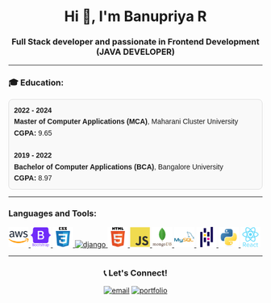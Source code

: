 <h1 align="center">Hi 👋, I'm Banupriya R</h1>
<h3 align="center">Full Stack developer and passionate in Frontend Development (JAVA DEVELOPER)</h3>

---
<h3 align="left">🎓 Education:</h3>
<div style="font-family: Arial, sans-serif; line-height: 1.6;">
  <div style="border: 1px solid #ddd; border-radius: 8px; padding: 10px; background-color: #f9f9f9;">
    <strong>2022 - 2024</strong><br />
    <strong>Master of Computer Applications (MCA)</strong>, Maharani Cluster University<br />
    <strong>CGPA:</strong> 9.65
    <br /><br />
    <strong>2019 - 2022</strong><br />
    <strong>Bachelor of Computer Applications (BCA)</strong>, Bangalore University<br />
    <strong>CGPA:</strong> 8.97
  </div>
</div>

---

<h3 align="left">Languages and Tools:</h3>
<p align="left"> 
  <a href="https://aws.amazon.com" target="_blank" rel="noreferrer"> 
    <img src="https://raw.githubusercontent.com/devicons/devicon/master/icons/amazonwebservices/amazonwebservices-original-wordmark.svg" alt="aws" width="40" height="40"/> 
  </a> 
  <a href="https://getbootstrap.com" target="_blank" rel="noreferrer"> 
    <img src="https://raw.githubusercontent.com/devicons/devicon/master/icons/bootstrap/bootstrap-plain-wordmark.svg" alt="bootstrap" width="40" height="40"/> 
  </a> 
  <a href="https://www.w3schools.com/css/" target="_blank" rel="noreferrer"> 
    <img src="https://raw.githubusercontent.com/devicons/devicon/master/icons/css3/css3-original-wordmark.svg" alt="css3" width="40" height="40"/> 
  </a> 
  <a href="https://www.djangoproject.com/" target="_blank" rel="noreferrer"> 
    <img src="https://cdn.worldvectorlogo.com/logos/django.svg" alt="django" width="40" height="40"/> 
  </a> 
  <a href="https://www.w3.org/html/" target="_blank" rel="noreferrer"> 
    <img src="https://raw.githubusercontent.com/devicons/devicon/master/icons/html5/html5-original-wordmark.svg" alt="html5" width="40" height="40"/> 
  </a> 
  <a href="https://developer.mozilla.org/en-US/docs/Web/JavaScript" target="_blank" rel="noreferrer"> 
    <img src="https://raw.githubusercontent.com/devicons/devicon/master/icons/javascript/javascript-original.svg" alt="javascript" width="40" height="40"/> 
  </a> 
  <a href="https://www.mongodb.com/" target="_blank" rel="noreferrer"> 
    <img src="https://raw.githubusercontent.com/devicons/devicon/master/icons/mongodb/mongodb-original-wordmark.svg" alt="mongodb" width="40" height="40"/> 
  </a> 
  <a href="https://www.mysql.com/" target="_blank" rel="noreferrer"> 
    <img src="https://raw.githubusercontent.com/devicons/devicon/master/icons/mysql/mysql-original-wordmark.svg" alt="mysql" width="40" height="40"/> 
  </a> 
  <a href="https://pandas.pydata.org/" target="_blank" rel="noreferrer"> 
    <img src="https://raw.githubusercontent.com/devicons/devicon/2ae2a900d2f041da66e950e4d48052658d850630/icons/pandas/pandas-original.svg" alt="pandas" width="40" height="40"/> 
  </a> 
  <a href="https://www.python.org" target="_blank" rel="noreferrer"> 
    <img src="https://raw.githubusercontent.com/devicons/devicon/master/icons/python/python-original.svg" alt="python" width="40" height="40"/> 
  </a> 
  <a href="https://reactjs.org/" target="_blank" rel="noreferrer"> 
    <img src="https://raw.githubusercontent.com/devicons/devicon/master/icons/react/react-original-wordmark.svg" alt="react" width="40" height="40"/> 
  </a> 
</p>

---




<h3 align="center">📞 Let's Connect!</h3>
<p align="center">
  <a href="mailto:banupriyarsbt@gmail.com"><img src="https://img.shields.io/badge/Email%20Me!-banupriyarsbt%40gmail.com-red?style=flat&logo=gmail" alt="email" /></a>
  <a href="https://banupriyar1224.github.io/"><img src="https://img.shields.io/badge/Portfolio-Visit-green?style=flat&logo=github" alt="portfolio" /></a>
  <a href="tel:+917406206060"><img src="https://img.shields.io








